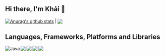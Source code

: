 <h2>Hi there, I'm Khải 👋</h2>
<a href="https://github.com/khailqd81"><img align="center" src="https://github-readme-stats.vercel.app/api?username=khailqd81&show_icons=true&include_all_commits=true&theme=tokyonight&hide_border=true" alt="Anurag's github stats" /></a> | <a href="https://github.com/khailqd81"><img align="center" src="https://github-readme-stats.vercel.app/api/top-langs/?username=khailqd81&layout=compact&theme=tokyonight&hide_border=true&hide_progress=true" /></a>
<br />
<h2 align="left">Languages, Frameworks, Platforms and Libraries</h2>
<img align="left" alt="Java" src="https://img.shields.io/badge/java-%23ED8B00.svg?style=for-the-badge&logo=java&logoColor=white" />
<img align="left"  src="https://img.shields.io/badge/javascript-%23323330.svg?style=for-the-badge&logo=javascript&logoColor=%23F7DF1Ee" />
<img align="left"  src="https://img.shields.io/badge/spring-%236DB33F.svg?style=for-the-badge&logo=spring&logoColor=white" />
<img align="left"  src="https://img.shields.io/badge/react-%2320232a.svg?style=for-the-badge&logo=react&logoColor=%2361DAFB" />
<img align="left"  src="https://img.shields.io/badge/node.js-6DA55F?style=for-the-badge&logo=node.js&logoColor=white" />

<!--
**khailqd81/khailqd81** is a ✨ _special_ ✨ repository because its `README.md` (this file) appears on your GitHub profile.

Here are some ideas to get you started:

- 🔭 I’m currently working on ...
- 🌱 I’m currently learning ...
- 👯 I’m looking to collaborate on ...
- 🤔 I’m looking for help with ...
- 💬 Ask me about ...
- 📫 How to reach me: ...
- 😄 Pronouns: ...
- ⚡ Fun fact: ...
-->

